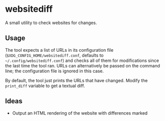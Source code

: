 # websitediff

A small utility to check websites for changes.

## Usage

The tool expects a list of URLs in its configuration file (`$XDG_CONFIG_HOME/websitediff.conf`, defaults to `~/.config/websitediff.conf`) and checks all of them for modifications since the last time the tool ran. URLs can alternatively be passed on the command line; the configuration file is ignored in this case.

By default, the tool just prints the URLs that have changed. Modify the `print_diff` variable to get a textual diff.

## Ideas

- Output an HTML rendering of the website with differences marked
